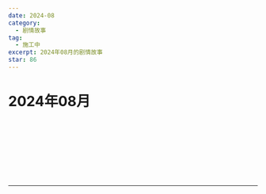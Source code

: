```yaml
---
date: 2024-08
category:
  - 剧情故事
tag:
  - 施工中
excerpt: 2024年08月的剧情故事
star: 86
---
```


# 2024年08月 

<EpisodeButton label="8/2　#258" addon="[卫星外]" badge="施工中">
</EpisodeButton>
<br>
<EpisodeButton label="8/3　#259" badge="施工中">
</EpisodeButton>
<br>

<EpisodeButton label="8/6　#260" badge="施工中">
</EpisodeButton>
<br>

<EpisodeButton label="8/16　#261" badge="施工中">
</EpisodeButton>
<br>

<EpisodeButton label="8/22　#262" badge="施工中">
</EpisodeButton>
<br>

<EpisodeButton label="8/25　#263" badge="施工中">
</EpisodeButton>
<br>

<EpisodeButton label="8/30　#264" badge="施工中">
</EpisodeButton>
<br>

---

<script setup>
  import EpisodeButton from "@EpisodeButton"
</script>